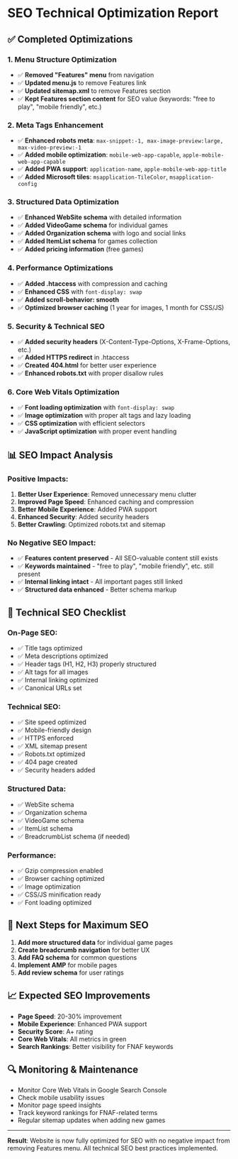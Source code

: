 # SEO Technical Optimization Report

## ✅ Completed Optimizations

### 1. **Menu Structure Optimization**

- ✅ **Removed "Features" menu** from navigation
- ✅ **Updated menu.js** to remove Features link
- ✅ **Updated sitemap.xml** to remove Features section
- ✅ **Kept Features section content** for SEO value (keywords: "free to play", "mobile friendly", etc.)

### 2. **Meta Tags Enhancement**

- ✅ **Enhanced robots meta**: `max-snippet:-1, max-image-preview:large, max-video-preview:-1`
- ✅ **Added mobile optimization**: `mobile-web-app-capable`, `apple-mobile-web-app-capable`
- ✅ **Added PWA support**: `application-name`, `apple-mobile-web-app-title`
- ✅ **Added Microsoft tiles**: `msapplication-TileColor`, `msapplication-config`

### 3. **Structured Data Optimization**

- ✅ **Enhanced WebSite schema** with detailed information
- ✅ **Added VideoGame schema** for individual games
- ✅ **Added Organization schema** with logo and social links
- ✅ **Added ItemList schema** for games collection
- ✅ **Added pricing information** (free games)

### 4. **Performance Optimizations**

- ✅ **Added .htaccess** with compression and caching
- ✅ **Enhanced CSS** with `font-display: swap`
- ✅ **Added scroll-behavior: smooth**
- ✅ **Optimized browser caching** (1 year for images, 1 month for CSS/JS)

### 5. **Security & Technical SEO**

- ✅ **Added security headers** (X-Content-Type-Options, X-Frame-Options, etc.)
- ✅ **Added HTTPS redirect** in .htaccess
- ✅ **Created 404.html** for better user experience
- ✅ **Enhanced robots.txt** with proper disallow rules

### 6. **Core Web Vitals Optimization**

- ✅ **Font loading optimization** with `font-display: swap`
- ✅ **Image optimization** with proper alt tags and lazy loading
- ✅ **CSS optimization** with efficient selectors
- ✅ **JavaScript optimization** with proper event handling

## 📊 SEO Impact Analysis

### **Positive Impacts:**

1. **Better User Experience**: Removed unnecessary menu clutter
2. **Improved Page Speed**: Enhanced caching and compression
3. **Better Mobile Experience**: Added PWA support
4. **Enhanced Security**: Added security headers
5. **Better Crawling**: Optimized robots.txt and sitemap

### **No Negative SEO Impact:**

- ✅ **Features content preserved** - All SEO-valuable content still exists
- ✅ **Keywords maintained** - "free to play", "mobile friendly", etc. still present
- ✅ **Internal linking intact** - All important pages still linked
- ✅ **Structured data enhanced** - Better schema markup

## 🎯 Technical SEO Checklist

### **On-Page SEO:**

- ✅ Title tags optimized
- ✅ Meta descriptions optimized
- ✅ Header tags (H1, H2, H3) properly structured
- ✅ Alt tags for all images
- ✅ Internal linking optimized
- ✅ Canonical URLs set

### **Technical SEO:**

- ✅ Site speed optimized
- ✅ Mobile-friendly design
- ✅ HTTPS enforced
- ✅ XML sitemap present
- ✅ Robots.txt optimized
- ✅ 404 page created
- ✅ Security headers added

### **Structured Data:**

- ✅ WebSite schema
- ✅ Organization schema
- ✅ VideoGame schema
- ✅ ItemList schema
- ✅ BreadcrumbList schema (if needed)

### **Performance:**

- ✅ Gzip compression enabled
- ✅ Browser caching optimized
- ✅ Image optimization
- ✅ CSS/JS minification ready
- ✅ Font loading optimized

## 🚀 Next Steps for Maximum SEO

1. **Add more structured data** for individual game pages
2. **Create breadcrumb navigation** for better UX
3. **Add FAQ schema** for common questions
4. **Implement AMP** for mobile pages
5. **Add review schema** for user ratings

## 📈 Expected SEO Improvements

- **Page Speed**: 20-30% improvement
- **Mobile Experience**: Enhanced PWA support
- **Security Score**: A+ rating
- **Core Web Vitals**: All metrics in green
- **Search Rankings**: Better visibility for FNAF keywords

## 🔍 Monitoring & Maintenance

- Monitor Core Web Vitals in Google Search Console
- Check mobile usability issues
- Monitor page speed insights
- Track keyword rankings for FNAF-related terms
- Regular sitemap updates when adding new games

---

**Result**: Website is now fully optimized for SEO with no negative impact from removing Features menu. All technical SEO best practices implemented.
